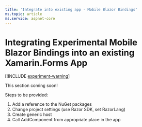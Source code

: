 ```yaml
---
title: 'Integrate into existing app - Mobile Blazor Bindings'
ms.topic: article
ms.service: aspnet-core
---
```


# Integrating Experimental Mobile Blazor Bindings into an existing Xamarin.Forms App

[!INCLUDE [experiment-warning](../includes/experiment-warning.md)]

This section coming soon!

Steps to be provided:

1. Add a reference to the NuGet packages
1. Change project settings (use Razor SDK, set RazorLang)
1. Create generic host
1. Call AddComponent from appropriate place in the app

